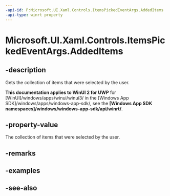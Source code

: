 ```yaml
---
-api-id: P:Microsoft.UI.Xaml.Controls.ItemsPickedEventArgs.AddedItems
-api-type: winrt property
---
```


<!-- Property syntax
public Windows.Foundation.Collections.IVector<object> AddedItems { get; }
-->

# Microsoft.UI.Xaml.Controls.ItemsPickedEventArgs.AddedItems

## -description
Gets the collection of items that were selected by the user.

**This documentation applies to WinUI 2 for UWP** for [WinUI]/windows/apps/winui/winui3/ in the [Windows App SDK]/windows/apps/windows-app-sdk/, see the **[Windows App SDK namespaces]/windows/windows-app-sdk/api/winrt/**.

## -property-value
The collection of items that were selected by the user.

## -remarks

## -examples

## -see-also
